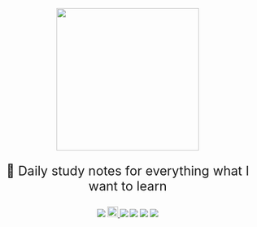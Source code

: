 <p align="center">
	<a href="https://github.com/YUbuntu0109/studynote.life"><img src="http://studynote.life/logo.png" width="280" height="280"></a>
</p>

<p style="text-align:center;font-size:25px;">
	📖 Daily study notes for everything what I want to learn
</p>

<p align="center">
	<img src="https://badges.frapsoft.com/os/v1/open-source.png?v=103"></img>
	<a rel="license" href="http://creativecommons.org/licenses/by-nc-sa/4.0/">
		<img alt="知识共享许可协议" style="border-width:0" height="21" src="https://i.creativecommons.org/l/by-nc-sa/4.0/88x31.png">
	</a>
	<img src="https://travis-ci.com/YUbuntu0109/studynote.life.svg?branch=master"></img>
	<img src="https://img.shields.io/github/commit-activity/m/YUbuntu0109/studynote.life?color=ff69b4"></img>
    <img src="https://img.shields.io/github/repo-size/YUbuntu0109/studynote.life"></img>
    <img src="https://img.shields.io/github/stars/YUbuntu0109/studynote.life.svg"></img>
</p>
